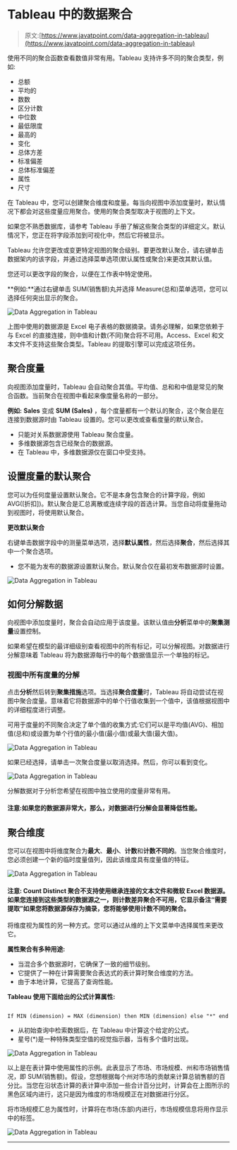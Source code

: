 # Tableau 中的数据聚合

> 原文:[https://www.javatpoint.com/data-aggregation-in-tableau](https://www.javatpoint.com/data-aggregation-in-tableau)

使用不同的聚合函数查看数值非常有用。Tableau 支持许多不同的聚合类型，例如:

*   总额
*   平均的
*   数数
*   区分计数
*   中位数
*   最低限度
*   最高的
*   变化
*   总体方差
*   标准偏差
*   总体标准偏差
*   属性
*   尺寸

在 Tableau 中，您可以创建聚合维度和度量。每当向视图中添加度量时，默认情况下都会对这些度量应用聚合。使用的聚合类型取决于视图的上下文。

如果您不熟悉数据库，请参考 Tableau 手册了解这些聚合类型的详细定义。默认情况下，您正在将字段添加到可视化中，然后它将被显示。

Tableau 允许您更改或变更特定视图的聚合级别。要更改默认聚合，请右键单击数据架内的该字段，并通过选择菜单选项(默认属性或聚合)来更改其默认值。

您还可以更改字段的聚合，以便在工作表中特定使用。

**例如:**通过右键单击 SUM(销售额)丸并选择 Measure(总和)菜单选项，您可以选择任何突出显示的聚合。

![Data Aggregation in Tableau](../Images/f0bbcb2717dc68caeea7f450a0f4109c.png)

上图中使用的数据源是 Excel 电子表格的数据摘录。请务必理解，如果您依赖于与 Excel 的直接连接，则中值和计数(不同)聚合将不可用。Access、Excel 和文本文件不支持这些聚合类型。Tableau 的提取引擎可以完成这项任务。

## 聚合度量

向视图添加度量时，Tableau 会自动聚合其值。平均值、总和和中值是常见的聚合函数。当前聚合在视图中看起来像度量名称的一部分。

**例如:** **Sales** 变成 **SUM (Sales)** ，每个度量都有一个默认的聚合，这个聚合是在连接到数据源时由 Tableau 设置的。您可以更改或查看度量的默认聚合。

*   只能对关系数据源使用 Tableau 聚合度量。
*   多维数据源包含已经聚合的数据源。
*   在 Tableau 中，多维数据源仅在窗口中受支持。

## 设置度量的默认聚合

您可以为任何度量设置默认聚合。它不是本身包含聚合的计算字段，例如 AVG([折扣])。默认聚合是汇总离散或连续字段的首选计算。当您自动将度量拖动到视图时，将使用默认聚合。

**更改默认聚合**

右键单击数据字段中的测量菜单选项，选择**默认属性**，然后选择**聚合**，然后选择其中一个聚合选项。

*   您不能为发布的数据源设置默认聚合。默认聚合仅在最初发布数据源时设置。

![Data Aggregation in Tableau](../Images/8fe19527bbff09f8d95e0b3deb6ccda0.png)

## 如何分解数据

向视图中添加度量时，聚合会自动应用于该度量。该默认值由**分析**菜单中的**聚集测量**设置控制。

如果希望在模型的最详细级别查看视图中的所有标记，可以分解视图。对数据进行分解意味着 Tableau 将为数据源每行中的每个数据值显示一个单独的标记。

### 视图中所有度量的分解

点击**分析**然后转到**聚集措施**选项。当选择**聚合度量**时，Tableau 将自动尝试在视图中聚合度量。意味着它将数据源中的单个行值收集到一个值中，该值根据视图中的详细程度进行调整。

可用于度量的不同聚合决定了单个值的收集方式:它们可以是平均值(AVG)、相加值(总和)或设置为单个行值的最小值(最小值)或最大值(最大值)。

![Data Aggregation in Tableau](../Images/f46be0838589ed135a63de7d63267c1f.png)

如果已经选择，请单击一次聚合度量以取消选择。然后，你可以看到变化。

![Data Aggregation in Tableau](../Images/b7253685bce57f8c2df9f92fc8505c07.png)

分解数据对于分析您希望在视图中独立使用的度量非常有用。

#### 注意:如果您的数据源非常大，那么，对数据进行分解会显著降低性能。

## 聚合维度

您可以在视图中将维度聚合为**最大**、**最小**、**计数**和**计数不同的**。当您聚合维度时，您必须创建一个新的临时度量值列，因此该维度具有度量值的特征。

![Data Aggregation in Tableau](../Images/9563afd3b75771d5036bf05824a3c2ab.png)

#### 注意: Count Distinct 聚合不支持使用继承连接的文本文件和微软 Excel 数据源。如果您连接到这些类型的数据源之一，则计数差异聚合不可用，它显示备注“需要提取”如果您将数据源保存为摘录，您将能够使用计数不同的聚合。

将维度视为属性的另一种方式。您可以通过从维的上下文菜单中选择属性来更改它。

**属性聚合有多种用途:**

*   当混合多个数据源时，它确保了一致的细节级别。
*   它提供了一种在计算需要聚合表达式的表计算时聚合维度的方法。
*   由于本地计算，它提高了查询性能。

**Tableau 使用下面给出的公式计算属性:**

```

If MIN (dimension) = MAX (dimension) then MIN (dimension) else "*" end 

```

*   从初始查询中检索数据后，在 Tableau 中计算这个给定的公式。
*   星号(*)是一种特殊类型空值的视觉指示器，当有多个值时出现。

![Data Aggregation in Tableau](../Images/e614a49adb7904ebbe31ddf30506e849.png)

以上是在表计算中使用属性的示例。此表显示了市场、市场规模、州和市场销售情况，即 SUM(销售额)。假设，您想根据每个州对市场的贡献来计算总销售额的百分比。当您在沿状态计算的表计算中添加一些合计百分比时，计算会在上图所示的黑色区域内进行，这只是因为维度的市场规模正在对数据进行分区。

将市场规模汇总为属性时，计算将在市场(东部)内进行，市场规模信息将用作显示中的标签。

![Data Aggregation in Tableau](../Images/d24bfbbbd8c1100c1392958a7ac33e93.png)

* * *